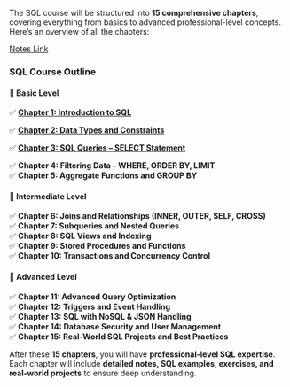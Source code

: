 The SQL course will be structured into **15 comprehensive chapters**, covering everything from basics to advanced professional-level concepts. Here’s an overview of all the chapters:  

[Notes Link](https://musarafhossain.github.io/SQL-Notes/)

### **SQL Course Outline**  

#### **🔹 Basic Level**  
✅ [**Chapter 1: Introduction to SQL**](https://musarafhossain.github.io/SQL-Notes/1_Introduction%20to%20SQL/) 

✅ [**Chapter 2: Data Types and Constraints**](https://musarafhossain.github.io/SQL-Notes/2_Data%20Types%20and%20Constraints/)

✅ [**Chapter 3: SQL Queries – SELECT Statement**](https://musarafhossain.github.io/SQL-Notes/2_Data%20Types%20and%20Constraints/) 

✅ **Chapter 4: Filtering Data – WHERE, ORDER BY, LIMIT**  
✅ **Chapter 5: Aggregate Functions and GROUP BY**  

#### **🔹 Intermediate Level**  
✅ **Chapter 6: Joins and Relationships (INNER, OUTER, SELF, CROSS)**  
✅ **Chapter 7: Subqueries and Nested Queries**  
✅ **Chapter 8: SQL Views and Indexing**  
✅ **Chapter 9: Stored Procedures and Functions**  
✅ **Chapter 10: Transactions and Concurrency Control**  

#### **🔹 Advanced Level**  
✅ **Chapter 11: Advanced Query Optimization**  
✅ **Chapter 12: Triggers and Event Handling**  
✅ **Chapter 13: SQL with NoSQL & JSON Handling**  
✅ **Chapter 14: Database Security and User Management**  
✅ **Chapter 15: Real-World SQL Projects and Best Practices**  

After these **15 chapters**, you will have **professional-level SQL expertise**. Each chapter will include **detailed notes, SQL examples, exercises, and real-world projects** to ensure deep understanding.  